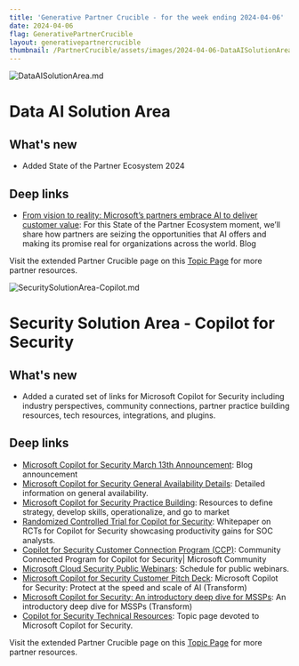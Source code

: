 ```yaml
---
title: 'Generative Partner Crucible - for the week ending 2024-04-06'
date: 2024-04-06
flag: GenerativePartnerCrucible
layout: generativepartnercrucible
thumbnail: /PartnerCrucible/assets/images/2024-04-06-DataAISolutionArea.md-image.png
---
```


![ DataAISolutionArea.md ]( /PartnerCrucible/assets/images/2024-04-06-DataAISolutionArea.md-image.png )

# Data AI Solution Area

## What's new

- Added State of the Partner Ecosystem 2024

## Deep links

- [From vision to reality: Microsoft’s partners embrace AI to deliver customer value](https://blogs.microsoft.com/blog/2024/03/20/from-vision-to-reality-microsofts-partners-embrace-ai-to-deliver-customer-value/): For this State of the Partner Ecosystem moment, we’ll share how partners are seizing the opportunities that AI offers and making its promise real for organizations across the world. Blog

Visit the extended Partner Crucible page on this [Topic Page](https://lagimik.github.io/PartnerCrucible/DataAISolutionArea) for more partner resources.

![ SecuritySolutionArea-Copilot.md ]( /PartnerCrucible/assets/images/2024-04-06-SecuritySolutionArea-Copilot.md-image.png )

# Security Solution Area - Copilot for Security

## What's new

- Added a curated set of links for Microsoft Copilot for Security including industry perspectives, community connections, partner practice building resources, tech resources, integrations, and plugins.

## Deep links

- [Microsoft Copilot for Security March 13th Announcement](https://www.microsoft.com/en-us/security/blog/2024/03/13/microsoft-copilot-for-security-is-generally-available-on-april-1-2024-with-new-capabilities/): Blog announcement
- [Microsoft Copilot for Security General Availability Details](https://techcommunity.microsoft.com/t5/microsoft-security-copilot-blog/microsoft-copilot-for-security-general-availability-details/ba-p/4079970): Detailed information on general availability.
- [Microsoft Copilot for Security Practice Building](https://securitypartners.transform.microsoft.com/security-copilot): Resources to define strategy, develop skills, operationalize, and go to market
- [Randomized Controlled Trial for Copilot for Security](https://go.microsoft.com/fwlink/?linkid=2262764&clcid=0x409&culture=en-us&country=us): Whitepaper on RCTs for Copilot for Security showcasing productivity gains for SOC analysts.
- [Copilot for Security Customer Connection Program (CCP)](https://aka.ms/JoinCCP): Community Connected Program for Copilot for Security| Microsoft Community
- [Microsoft Cloud Security Public Webinars](https://forms.office.com/pages/responsepage.aspx?id=v4j5cvGGr0GRqy180BHbR_0A4IaJRDNBnp8pjCkWnwhUNUNWSjYzOFhDSEFPWDlKTDBUTjFTMTY2MS4u): Schedule for public webinars.
- [Microsoft Copilot for Security Customer Pitch Deck](https://securitypartners.transform.microsoft.com/download?assetname=assets%2Fsecurity-partner-portal%2FMicrosoft%20Copilot%20for%20Security%20Customer%20Pitch%20Deck_Final.pptx&download=1):  Microsoft Copilot for Security: Protect at the speed and scale of AI (Transform)
- [Microsoft Copilot for Security: An introductory deep dive for MSSPs](https://securitypartners.transform.microsoft.com/download?assetname=assets%2Fsecurity-partner-portal%2F3P_MSSP_Jan2024_v4_Accessible%20(1).pptx&download=1): An introductory deep dive for MSSPs (Transform)
- [Copilot for Security Technical Resources](https://microsoft.github.io/PartnerResources/skilling/microsoft-security-academy/microsoft-security-copilot): Topic page devoted to Microsoft Copilot for Security.

Visit the extended Partner Crucible page on this [Topic Page](https://lagimik.github.io/PartnerCrucible/SecuritySolutionArea-Copilot) for more partner resources.


